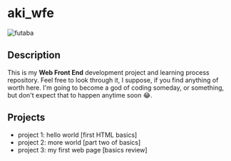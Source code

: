 # aki_wfe

![futaba](https://vignette.wikia.nocookie.net/megamitensei/images/d/df/PQ2_Futaba_Sakura.png/revision/latest/scale-to-width-down/300?cb=20180901214125)

## Description 

This is my **Web Front End** development project and learning process repository. Feel free to look through it, I suppose, if you find anything of worth here. I'm going to become a god of coding someday, or something, but don't expect that to happen anytime soon 😂.

## Projects

- project 1: hello world [first HTML basics]
- project 2: more world [part two of basics]
- project 3: my first web page [basics review]

